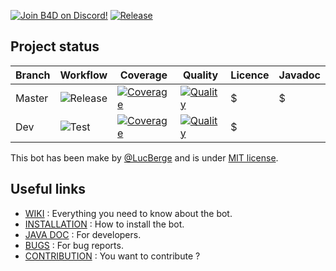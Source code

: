 
[![Join B4D on Discord!](https://img.shields.io/badge/Discord-Join%20B4D%20on%20Discord!-7289DA.svg?style=flat&logo=discord)](https://discord.gg/kNHsFcbUGp)
[![Release](https://img.shields.io/github/v/release/LucBerge/B4D)](https://github.com/LucBerge/B4D/releases)

## Project status

Branch | Workflow | Coverage | Quality | Licence | Javadoc |
-------|----------|----------|---------|---------|---------|
Master | ![Release](https://github.com/LucBerge/B4D/workflows/Release/badge.svg?branch=master) | [![Coverage](https://img.shields.io/codecov/c/github/LucBerge/B4D/master?token=lv2Q224e7E)](https://codecov.io/gh/LucBerge/B4D) | [![Quality](https://img.shields.io/codacy/grade/c70a48f22c0c488195c6c39cfd7bcfa3/master)](https://app.codacy.com/gh/LucBerge/B4D/dashboard) | $ | $ |
Dev    | ![Test](https://github.com/LucBerge/B4D/workflows/Test/badge.svg?branch=dev) | [![Coverage](https://img.shields.io/codecov/c/github/LucBerge/B4D/dev?token=lv2Q224e7E)](https://codecov.io/gh/LucBerge/B4D) | [![Quality](https://img.shields.io/codacy/grade/c70a48f22c0c488195c6c39cfd7bcfa3/dev)](https://app.codacy.com/gh/LucBerge/B4D/dashboard) | $ |

This bot has been make by [@LucBerge](https://github.com/LucBerge) and is under [MIT license](https://github.com/LucBerge/B4D/blob/master/LICENSE).

## Useful links

- [WIKI](https://github.com/LucBerge/B4D/wiki) : Everything you need to know about the bot.
- [INSTALLATION](https://github.com/LucBerge/B4D/wiki/Install) : How to install the bot.
- [JAVA DOC](https://lucberge.github.io/B4D/) : For developers.
- [BUGS](https://github.com/LucBerge/B4D/issues) : For bug reports.
- [CONTRIBUTION](https://github.com/LucBerge/B4D/wiki/Prerequisits) : You want to contribute ?
